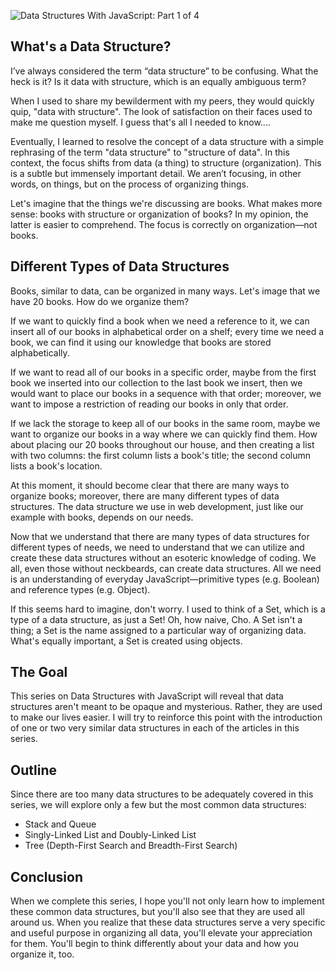 ![](posts/images/data-structures-1-of-4.jpg "Data Structures With JavaScript: Part 1 of 4")

## What's a Data Structure?

I’ve always considered the term “data structure” to be confusing. What the heck is it? Is it data with structure, which is an equally ambiguous term?

When I used to share my bewilderment with my peers, they would quickly quip, "data with structure". The look of satisfaction on their faces used to make me question myself. I guess that's all I needed to know....

Eventually, I learned to resolve the concept of a data structure with a simple rephrasing of the term "data structure" to "structure of data". In this context, the focus shifts from data (a thing) to structure (organization). This is a subtle but immensely important detail. We aren’t focusing, in other words, on things, but on the process of organizing things.

Let's imagine that the things we're discussing are books. What makes more sense: books with structure or organization of books? In my opinion, the latter is easier to comprehend. The focus is correctly on organization—not books.

## Different Types of Data Structures

Books, similar to data, can be organized in many ways. Let's image that we have 20 books. How do we organize them?

If we want to quickly find a book when we need a reference to it, we can insert all of our books in alphabetical order on a shelf; every time we need a book, we can find it using our knowledge that books are stored alphabetically.

If we want to read all of our books in a specific order, maybe from the first book we inserted into our collection to the last book we insert, then we would want to place our books in a sequence with that order; moreover, we want to impose a restriction of reading our books in only that order.

If we lack the storage to keep all of our books in the same room, maybe we want to organize our books in a way where we can quickly find them. How about placing our 20 books throughout our house, and then creating a list with two columns: the first column lists a book's title; the second column lists a book's location.

At this moment, it should become clear that there are many ways to organize books; moreover, there are many different types of data structures. The data structure we use in web development, just like our example with books, depends on our needs.

Now that we understand that there are many types of data structures for different types of needs, we need to understand that we can utilize and create these data structures without an esoteric knowledge of coding. We all, even those without neckbeards, can create data structures. All we need is an understanding of everyday JavaScript—primitive types (e.g. Boolean) and reference types (e.g. Object).

If this seems hard to imagine, don't worry. I used to think of a Set, which is a type of a data structure, as just a Set! Oh, how naive, Cho. A Set isn't a thing; a Set is the name assigned to a particular way of organizing data. What's equally important, a Set is created using objects.

## The Goal

This series on Data Structures with JavaScript will reveal that data structures aren't meant to be opaque and mysterious. Rather, they are used to make our lives easier. I will try to reinforce this point with the introduction of one or two very similar data structures in each of the articles in this series.

## Outline

Since there are too many data structures to be adequately covered in this series, we will explore only a few but the most common data structures:

* Stack and Queue
* Singly-Linked List and Doubly-Linked List
* Tree (Depth-First Search and Breadth-First Search)

## Conclusion

When we complete this series, I hope you'll not only learn how to implement these common data structures, but you'll also see that they are used all around us. When you realize that these data structures serve a very specific and useful purpose in organizing all data, you'll elevate your appreciation for them. You'll begin to think differently about your data and how you organize it, too.